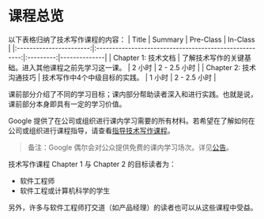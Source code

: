 # 课程总览
以下表格归纳了技术写作课程的内容：
|          Title          |                         Summary                        | Pre-Class | In-Class     |
|:-----------------------:|:------------------------------------------------------:|:---------:|--------------|
|   Chapter 1: 技术文档   | 了解技术写作的关键基础。进入其他课程之前先学习这一课。 |   2 小时  | 2 - 2.5 小时 |
| Chapter 2: 技术沟通技巧 | 技术写作中4个中级目标的实践。                          |   1 小时  | 2 - 2.5 小时 |

课前部分介绍了不同的学习目标；课内部分帮助读者深入和进行实践。也就是说，课前部分本身即具有一定的学习价值。

Google 提供了在公司或组织进行课内学习需要的所有材料。若希望在了解如何在公司或组织进行课程指导，请查看[指导技术写作课程](https://developers.google.com/tech-writing/for-instructors)。

> 备注：Google 偶尔会对公众提供免费的课内学习场次。详见[公告](https://developers.google.com/tech-writing/announcements)。

技术写作课程 Chapter 1 与 Chapter 2 的目标读者为：
- 软件工程师
- 软件工程或计算机科学的学生

另外，许多与软件工程师打交道（如产品经理）的读者也可以从这些课程中受益。